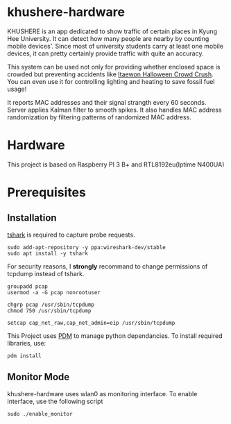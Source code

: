 # khushere-hardware
KHUSHERE is an app dedicated to show traffic of certain places in Kyung Hee University. It can detect how many people are nearby by counting mobile devices'. Since most of university students carry at least one mobile devices, it can pretty certainly provide traffic with quite an accuracy.


This system can be used not only for providing whether enclosed space is crowded but preventing accidents like [Itaewon Halloween Crowd Crush](https://www.koreaherald.com/view.php?ud=20221030000006). You can even use it for controlling lighting and heating to save fossil fuel usage!


It reports MAC addresses and their signal strangth every 60 seconds. Server applies Kalman filter to smooth spikes. It also handles MAC address randomization by filtering patterns of randomized MAC address.

# Hardware
This project is based on Raspberry PI 3 B+ and RTL8192eu(Iptime N400UA)

# Prerequisites
## Installation
[tshark](https://www.wireshark.org/docs/man-pages/tshark.html) is required to capture probe requests.
```
sudo add-apt-repository -y ppa:wireshark-dev/stable
sudo apt install -y tshark
```

For security reasons, I **strongly** recommand to change permissions of tcpdump instead of tshark.
```
groupadd pcap
usermod -a -G pcap nonrootuser

chgrp pcap /usr/sbin/tcpdump
chmod 750 /usr/sbin/tcpdump

setcap cap_net_raw,cap_net_admin=eip /usr/sbin/tcpdump
```

This Project uses [PDM](https://pdm.fming.dev/latest/) to manage python dependancies. To install required libraries, use:
```
pdm install
```

## Monitor Mode
khushere-hardware uses wlan0 as monitoring interface. To enable interface, use the following script
```
sudo ./enable_monitor
```
